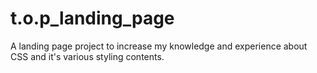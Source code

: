 # t.o.p_landing_page
A landing page project to increase my knowledge and experience about CSS and it's various styling contents.